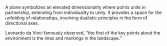 
A plane symbolizes an elevated dimensionality where points unite in partnership, extending from individuality to unity. It provides a space for the unfolding of relationships, involving dualistic principles in the form of directional axes.

Leonardo da Vinci famously observed, "the first of the key points about the environment is the lines and markings in the landscape.”

